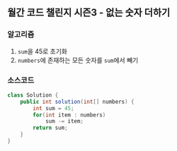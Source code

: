 ## 월간 코드 챌린지 시즌3 - 없는 숫자 더하기

### 알고리즘
1. `sum`을 45로 초기화
2. `numbers`에 존재하는 모든 숫자를 `sum`에서 빼기

### 소스코드
```java
class Solution {
    public int solution(int[] numbers) {
        int sum = 45;
        for(int item : numbers)
            sum -= item;
        return sum;
    }
}
```